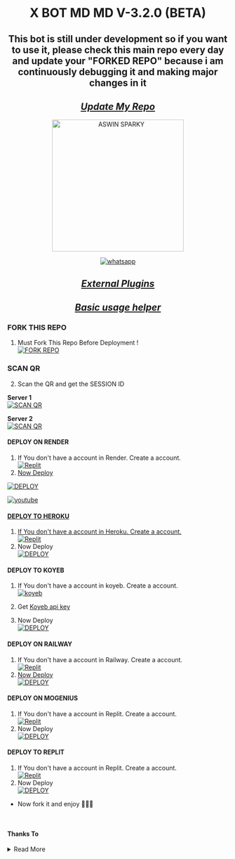 <p align="center"> 
      <h1 align="center">X BOT MD MD V-3.2.0 (BETA)</h1>
      <h2 align="center">This bot is still under development so if you want to use it, please check this main repo every day and update your "FORKED REPO" because i am continuously debugging it and making major changes in it</h2>
     <div align="center">
           
## _[Update My Repo](https://github.com/A-S-W-I-N-S-P-A-R-K-Y/X-BOT-MD/wiki/FORK-UPDATE)_
</div>
  <a href="https://x-bot-md-qr.koyeb.app">
        <p align="center">
   <img alt="ASWIN SPARKY" height="300" src="https://i.imgur.com/Q2UNwXR.jpg">
              </p>
  </a>
</p>
   
<p align="center">

  <a aria-label="Join our channel" href="https://whatsapp.com/channel/0029Va9ZOf36rsR1Ym7O2x00" target="_blank">
    <img alt="whatsapp" src="https://img.shields.io/badge/Join Group-25D366?style=for-the-badge&logo=whatsapp&logoColor=white" />
  </a>

  
<p align="center">
  
<div align="center">

## _[External Plugins](https://github.com/A-S-W-I-N-S-P-A-R-K-Y/X-BOT-MD/wiki)_
      
## _[Basic usage helper](https://github.com/A-S-W-I-N-S-P-A-R-K-Y/X-BOT-MD/wiki)_
</div>

### FORK THIS REPO

1. Must Fork This Repo Before Deployment !
   <br> 
<a href="https://github.com/A-S-W-I-N-S-P-A-R-K-Y/X-BOT-MD/fork"><img title="FORK REPO" src="https://img.shields.io/badge/FORK REPO-h?color=black&style=for-the-badge&logo=stackshare"></a>



### SCAN QR

2. Scan the QR and get the SESSION ID
   <br>
   
**Server 1**  
<a href='https://x-bot-md-qr.koyeb.app' target="_blank">
    <img alt='SCAN QR' src='https://img.shields.io/badge/Scan_qr-100000?style=for-the-badge&logo=scan&logoColor=white&labelColor=black&color=black'/>
</a>

**Server 2**  
<a href='https://https-x-bot-md-qr-2.onrender.com' target="_blank">
    <img alt='SCAN QR' src='https://img.shields.io/badge/Scan_qr-100000?style=for-the-badge&logo=scan&logoColor=white&labelColor=black&color=black'/>
</a>

#### DEPLOY ON RENDER

1. If You don't have a account in Render. Create a account.
    <br>
<a href='https://render.com' target="_blank"><img alt='Replit' src='https://img.shields.io/badge/-Create-black?style=for-the-badge&logo=render'/>
2. Now Deploy
    
<a href='https://dashboard.render.com/blueprint/new?repo=https://github.com/A-S-W-I-N-S-P-A-R-K-Y/X-BOT-MD' target="_blank"><img alt='DEPLOY' src='https://img.shields.io/badge/-DEPLOY-black?style=for-the-badge&logo=render'/></a>
<br>


<a aria-label="Tutorial" href="https://youtu.be/OqYCvFNE4sU?si=YbPqnLBWeP8-2Yys" target="_blank">
    <img alt="youtube" src="https://img.shields.io/badge/Tutorial-FF0000?style=for-the-badge&logo=youtube&logoColor=white" />


#### DEPLOY TO HEROKU 

1. If You don't have a account in Heroku. Create a account.
    <br>
<a href='https://heroku.com' target="_blank"><img alt='Replit' src='https://img.shields.io/badge/-Create-black?style=for-the-badge&logo=heroku'/></a>
   <br>
2. Now Deploy
    <br>
<a href='https://heroku.com/deploy?template=https://github.com/A-S-W-I-N-S-P-A-R-K-Y/X-BOT-MD' target="_blank"><img alt='DEPLOY' src='https://img.shields.io/badge/-DEPLOY-black?style=for-the-badge&logo=heroku'/></a>

#### DEPLOY TO KOYEB 

1. If You don't have a account in koyeb. Create a account.
    <br>
<a href='https://app.koyeb.com/auth/signup' target="_blank"><img alt='koyeb' src='https://img.shields.io/badge/-Create-black?style=for-the-badge&logo=koyeb'/></a>

2. Get [Koyeb api key](https://app.koyeb.com/account/api)

4. Now Deploy
    <br>
<a href='https://app.koyeb.com/services/deploy?type=git&repository=github.com/A-S-W-I-N-S-P-A-R-K-Y/X-BOT-MD&branch=main&name=xbotmd&builder=dockerfile&env[SESSION_ID]=%20&env[WORK_TYPE]=private&env[HANDLER]=.&env[BOT_INFO]=X-BOT-MD;ASWIN%20SPARKY;https://i.imgur.com/QH7T7u9.jpeg&env[SUDO]=917012984396&env[STICKER_DATA]=SPARKY&env[DATABASE_URL]' target="_blank"><img alt='DEPLOY' src='https://img.shields.io/badge/-DEPLOY-black?style=for-the-badge&logo=koyeb'/></a>

#### DEPLOY ON RAILWAY

1. If You don't have a account in Railway. Create a account.
    <br>
<a href='https://railway.app' target="_blank"><img alt='Replit' src='https://img.shields.io/badge/-Create-black?style=for-the-badge&logo=railway'/>
2. Now Deploy
    <br>
<a href='https://railway.app' target="_blank"><img alt='DEPLOY' src='https://img.shields.io/badge/-DEPLOY-black?style=for-the-badge&logo=railway'/></a>



#### DEPLOY ON MOGENIUS

1. If You don't have a account in Replit. Create a account.
    <br>
<a href='https://mogenius.com' target="_blank"><img alt='Replit' src='https://img.shields.io/badge/-Create-black?style=for-the-badge&logo=genius'/></a>
2. Now Deploy
    <br>
<a href='https://mogenius.com' target="_blank"><img alt='DEPLOY' src='https://img.shields.io/badge/-DEPLOY-black?style=for-the-badge&logo=genius'/></a>

#### DEPLOY TO REPLIT 

1. If You don't have a account in Replit. Create a account.
    <br>
<a href='https://www.replit.com/' target="_blank"><img alt='Replit' src='https://img.shields.io/badge/-Create-black?style=for-the-badge&logo=replit'/></a>
   <br>
2. Now Deploy
    <br>
<a href='https://replit.com/github/A-S-W-I-N-S-P-A-R-K-Y/X-BOT-MD' target="_blank"><img alt='DEPLOY' src='https://img.shields.io/badge/-IMPORT-black?style=for-the-badge&logo=replit'/></a>

* Now fork it and enjoy 🗿🙌🏻
<br>

#### Thanks To

<details close>
<summary>Read More</summary>

<br>

* [`EX-KRIZ`](https://github.com/EX-KRIZ)
* [`VIPER`](https://github.com/Viper-X0)
* [`KICHU`](https://github.com/KichuExe)
* [`𝚪𝐔𝐒𝚮-𝚳𝚫𝐒𝚻𝚵𝚪`](https://github.com/Rushmaster12)
 </details>
 
